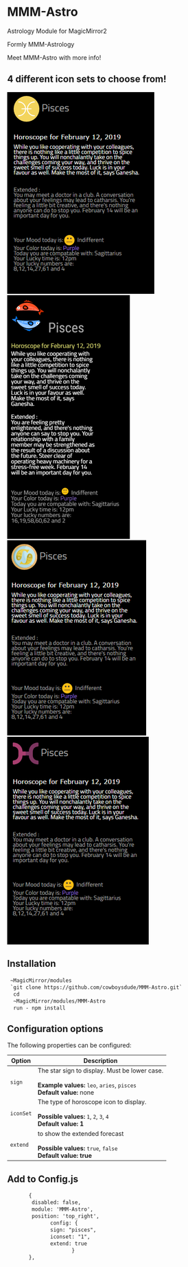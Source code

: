 # MMM-Astro
Astrology Module for MagicMirror2

Formly MMM-Astrology 

Meet MMM-Astro with more info!

## 4 different icon sets to choose from!
![](examples/1.PNG) 
![](examples/2.PNG) 
![](examples/3.PNG) 
![](examples/4.PNG) 

## Installation
     ~MagicMirror/modules
     `git clone https://github.com/cowboysdude/MMM-Astro.git`
      cd
      ~MagicMirror/modules/MMM-Astro
      run - npm install
      
 ## Configuration options

The following properties can be configured:

| Option | Description
| --- | ---
| `sign` | The star sign to display. Must be lower case. <br><br> **Example values:** `leo`, `aries`, `pisces`<br>**Default value:** none
| `iconSet` | The type of horoscope icon to display. <br><br> **Possible values:** `1`, `2`, `3`, `4`<br>**Default value: 1**  <br> 
|`extend`| to show the extended forecast  <br><br> **Possible values:** `true`, `false` <br>**Default value: true** 
 
 
 
 ## Add to Config.js
  
           {
            disabled: false,
            module: 'MMM-Astro',
            position: 'top_right',
			      config: {
			      sign: "pisces",
			      iconset: "1",
			      extend: true 
			             }
           },
          
